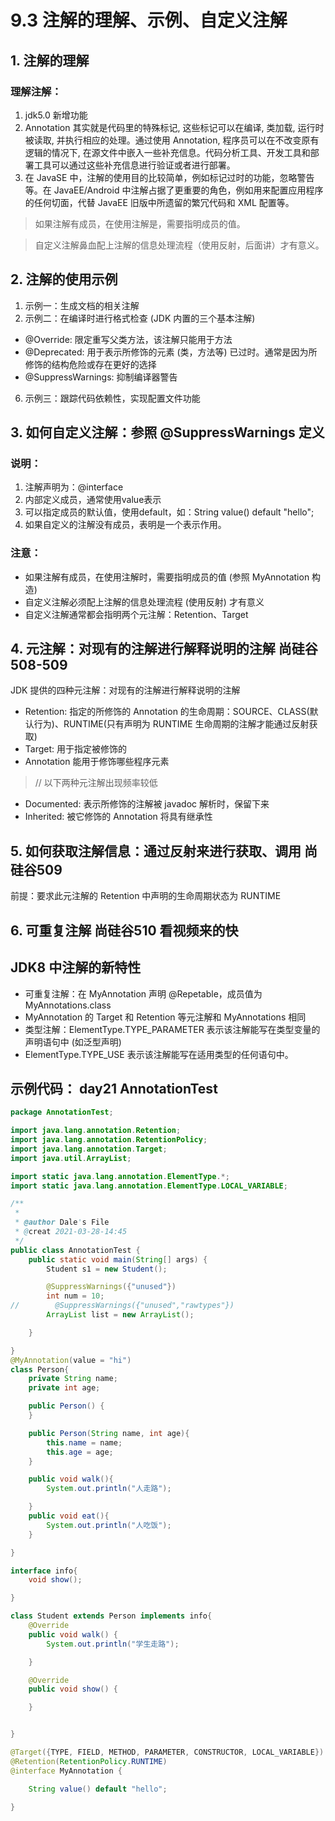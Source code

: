 # 9.3 注解的理解、示例、自定义注解
## 1. 注解的理解
### 理解注解：
1.  jdk5.0 新增功能
2. Annotation 其实就是代码里的特殊标记, 这些标记可以在编译, 类加载, 运行时被读取, 并执行相应的处理。通过使用 Annotation, 程序员可以在不改变原有逻辑的情况下, 在源文件中嵌入一些补充信息。代码分析工具、开发工具和部署工具可以通过这些补充信息进行验证或者进行部署。
3. 在 JavaSE 中，注解的使用目的比较简单，例如标记过时的功能，忽略警告等。在 JavaEE/Android 中注解占据了更重要的角色，例如用来配置应用程序的任何切面，代替 JavaEE 旧版中所遗留的繁冗代码和 XML 配置等。

>如果注解有成员，在使用注解是，需要指明成员的值。

>自定义注解鼻血配上注解的信息处理流程（使用反射，后面讲）才有意义。

## 2. 注解的使用示例

1. 示例一：生成文档的相关注解
2. 示例二：在编译时进行格式检查 (JDK 内置的三个基本注解)
*  @Override: 限定重写父类方法，该注解只能用于方法
* @Deprecated: 用于表示所修饰的元素 (类，方法等) 已过时。通常是因为所修饰的结构危险或存在更好的选择
*  @SuppressWarnings: 抑制编译器警告

6. 示例三：跟踪代码依赖性，实现配置文件功能

## 3. 如何自定义注解：参照 @SuppressWarnings 定义
### 说明：

1. 注解声明为：@interface
2. 内部定义成员，通常使用value表示
3. 可以指定成员的默认值，使用default，如：String value() default "hello";
4. 如果自定义的注解没有成员，表明是一个表示作用。

### 注意：
* 如果注解有成员，在使用注解时，需要指明成员的值 (参照 MyAnnotation 构造)
* 自定义注解必须配上注解的信息处理流程 (使用反射) 才有意义
* 自定义注解通常都会指明两个元注解：Retention、Target

## 4. 元注解：对现有的注解进行解释说明的注解 尚硅谷508-509
JDK 提供的四种元注解：对现有的注解进行解释说明的注解

* Retention: 指定的所修饰的 Annotation 的生命周期：SOURCE、CLASS(默认行为)、RUNTIME(只有声明为 RUNTIME 生命周期的注解才能通过反射获取)
* Target: 用于指定被修饰的
* Annotation 能用于修饰哪些程序元素

>// 以下两种元注解出现频率较低
* Documented: 表示所修饰的注解被 javadoc 解析时，保留下来
* Inherited: 被它修饰的 Annotation 将具有继承性

## 5. 如何获取注解信息：通过反射来进行获取、调用 尚硅谷509
前提：要求此元注解的 Retention 中声明的生命周期状态为 RUNTIME

## 6. 可重复注解 尚硅谷510 看视频来的快
## JDK8 中注解的新特性
* 可重复注解：在 MyAnnotation 声明 @Repetable，成员值为 MyAnnotations.class
* MyAnnotation 的 Target 和 Retention 等元注解和 MyAnnotations 相同
* 类型注解：ElementType.TYPE_PARAMETER 表示该注解能写在类型变量的声明语句中 (如泛型声明)
* ElementType.TYPE_USE 表示该注解能写在适用类型的任何语句中。


## 示例代码： day21 AnnotationTest
```java
package AnnotationTest;

import java.lang.annotation.Retention;
import java.lang.annotation.RetentionPolicy;
import java.lang.annotation.Target;
import java.util.ArrayList;

import static java.lang.annotation.ElementType.*;
import static java.lang.annotation.ElementType.LOCAL_VARIABLE;

/**
 *
 * @author Dale's File
 * @creat 2021-03-28-14:45
 */
public class AnnotationTest {
    public static void main(String[] args) {
        Student s1 = new Student();

        @SuppressWarnings({"unused"})
        int num = 10;
//        @SuppressWarnings({"unused","rawtypes"})
        ArrayList list = new ArrayList();

    }

}
@MyAnnotation(value = "hi")
class Person{
    private String name;
    private int age;

    public Person() {
    }

    public Person(String name, int age){
        this.name = name;
        this.age = age;
    }

    public void walk(){
        System.out.println("人走路");

    }
    public void eat(){
        System.out.println("人吃饭");
    }

}

interface info{
    void show();

}

class Student extends Person implements info{
    @Override
    public void walk() {
        System.out.println("学生走路");

    }

    @Override
    public void show() {

    }


}

@Target({TYPE, FIELD, METHOD, PARAMETER, CONSTRUCTOR, LOCAL_VARIABLE})
@Retention(RetentionPolicy.RUNTIME)
@interface MyAnnotation {

    String value() default "hello";

}
```



